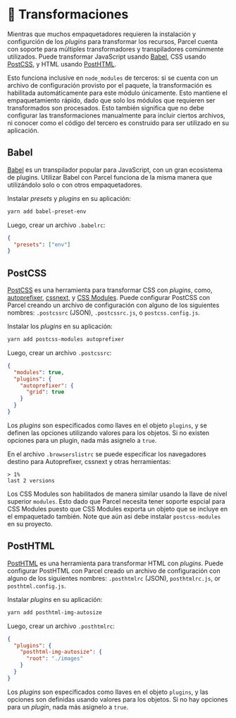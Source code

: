 # 🐠 Transformaciones

Mientras que muchos empaquetadores requieren la instalación y configurción de los _plugins_ para transformar los recursos, Parcel cuenta con soporte para múltiples transformadores y transpiladores comúnmente utilizados. Puede transformar JavaScript usando [Babel](https://babeljs.io), CSS usando [PostCSS](http://postcss.org), y HTML usando [PostHTML](https://github.com/posthtml/posthtml).

Esto funciona inclusive en `node_modules` de terceros: si se cuenta con un archivo de configuración provisto por el paquete, la transformación es habilitada automáticamente para este módulo únicamente. Esto mantiene el empaquetamiento rápido, dado que solo los módulos que requieren ser transformados son procesados. Esto también significa que no debe configurar las transformaciones manualmente para incluir ciertos archivos, ni conocer como el código del tercero es construido para ser utilizado en su aplicación.

## Babel

[Babel](https://babeljs.io) es un transpilador popular para JavaScript, con un gran ecosistema de plugins. Utilizar Babel con Parcel funciona de la misma manera que utilizándolo solo o con otros empaquetadores.

Instalar _presets_ y _plugins_ en su aplicación:

```bash
yarn add babel-preset-env
```

Luego, crear un archivo `.babelrc`:

```json
{
  "presets": ["env"]
}
```

## PostCSS

[PostCSS](http://postcss.org) es una herramienta para transformar CSS con _plugins_, como, [autoprefixer](https://github.com/postcss/autoprefixer), [cssnext](http://cssnext.io/), y [CSS Modules](https://github.com/css-modules/css-modules). Puede configurar PostCSS con Parcel creando un archivo de configuración con alguno de los siguientes nombres: `.postcssrc` (JSON), `.postcssrc.js`, o `postcss.config.js`.

Instalar los _plugins_ en su aplicación:

```bash
yarn add postcss-modules autoprefixer
```

Luego, crear un archivo `.postcssrc`:

```json
{
  "modules": true,
  "plugins": {
    "autoprefixer": {
      "grid": true
    }
  }
}
```

Los _plugins_ son especificados como llaves en el objeto `plugins`, y se definen las opciones utilizando valores para los objetos. Si no existen opciones para un plugin, nada más asignelo a `true`.

En el archivo `.browserslistrc` se puede especificar los navegadores destino para Autoprefixer, cssnext y otras herramientas:

```
> 1%
last 2 versions
```

Los CSS Modules son habilitados de manera similar usando la llave de nivel superior `modules`. Esto dado que Parcel necesita tener soporte espcial para CSS Modules puesto que CSS Modules exporta un objeto que se incluye en el empaquetado también. Note que aún asi debe instalar `postcss-modules` en su proyecto.

## PostHTML

[PostHTML](https://github.com/posthtml/posthtml) es una herramienta para transformar HTML con _plugins_. Puede configurar PostHTML con Parcel creado un archivo de configuración con alguno de los siguientes nombres: `.posthtmlrc` (JSON), `posthtmlrc.js`, or `posthtml.config.js`.

Instalar _plugins_ en su aplicación:

```bash
yarn add posthtml-img-autosize
```

Luego, crear un archivo `.posthtmlrc`:

```json
{
  "plugins": {
    "posthtml-img-autosize": {
      "root": "./images"
    }
  }
}
```

Los _plugins_ son especificados como llaves en el objeto `plugins`, y las opciones son definidas usando valores para los objetos. Si no hay opciones para un _plugin_, nada más asignelo a `true`.
